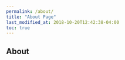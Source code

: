 ```yaml
---
permalink: /about/
title: "About Page"
last_modified_at: 2018-10-20T12:42:38-04:00
toc: true
---
```


## About
